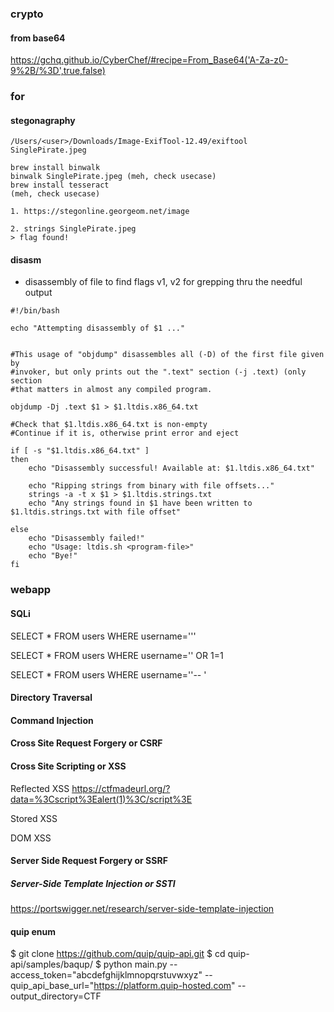 ### crypto

#### from base64
https://gchq.github.io/CyberChef/#recipe=From_Base64('A-Za-z0-9%2B/%3D',true,false)


### for

#### stegonagraphy
```
/Users/<user>/Downloads/Image-ExifTool-12.49/exiftool SinglePirate.jpeg

brew install binwalk
binwalk SinglePirate.jpeg (meh, check usecase)
brew install tesseract 
(meh, check usecase)

1. https://stegonline.georgeom.net/image

2. strings SinglePirate.jpeg
> flag found!
```


#### disasm
- disassembly of file to find flags v1, v2 for grepping thru the needful output
```
#!/bin/bash

echo "Attempting disassembly of $1 ..."


#This usage of "objdump" disassembles all (-D) of the first file given by 
#invoker, but only prints out the ".text" section (-j .text) (only section
#that matters in almost any compiled program.

objdump -Dj .text $1 > $1.ltdis.x86_64.txt

#Check that $1.ltdis.x86_64.txt is non-empty
#Continue if it is, otherwise print error and eject

if [ -s "$1.ltdis.x86_64.txt" ]
then
	echo "Disassembly successful! Available at: $1.ltdis.x86_64.txt"

	echo "Ripping strings from binary with file offsets..."
	strings -a -t x $1 > $1.ltdis.strings.txt
	echo "Any strings found in $1 have been written to $1.ltdis.strings.txt with file offset"

else
	echo "Disassembly failed!"
	echo "Usage: ltdis.sh <program-file>"
	echo "Bye!"
fi
```



### webapp

#### SQLi

SELECT * FROM users WHERE username='''

SELECT * FROM users WHERE username='' OR 1=1

SELECT * FROM users WHERE username=''-- '

#### Directory Traversal

#### Command Injection

#### Cross Site Request Forgery or CSRF

#### Cross Site Scripting or XSS 

Reflected XSS
https://ctfmadeurl.org/?data=%3Cscript%3Ealert(1)%3C/script%3E

Stored XSS

DOM XSS

#### Server Side Request Forgery or SSRF


##### Server-Side Template Injection or SSTI

https://portswigger.net/research/server-side-template-injection

#### quip enum
$ git clone https://github.com/quip/quip-api.git
$ cd quip-api/samples/baqup/
$ python main.py --access_token="abcdefghijklmnopqrstuvwxyz" --quip_api_base_url="https://platform.quip-hosted.com" --output_directory=CTF
